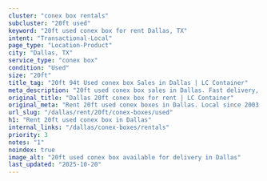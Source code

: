 ```yaml
---
cluster: "conex box rentals"
subcluster: "20ft used"
keyword: "20ft used conex box for rent Dallas, TX"
intent: "Transactional-Local"
page_type: "Location-Product"
city: "Dallas, TX"
service_type: "conex box"
condition: "Used"
size: "20ft"
title_tag: "20ft 94t Used conex box Sales in Dallas | LC Container"
meta_description: "20ft used conex box sales in Dallas. Fast delivery, competitive pricing. Serving conex boxes area. Quote ID: OVF. Call (214) 524-4168 for your free quote today."
original_title: "Dallas 20ft conex box for rent | LC Container"
original_meta: "Rent 20ft used conex boxes in Dallas. Local since 2003. Flexible rental terms. Same-week delivery available. Get your free quote — call (214) 524-4168 today."
url_slug: "/dallas/rent/20ft/conex-boxes/used"
h1: "Rent 20ft used conex box in Dallas"
internal_links: "/dallas/conex-boxes/rentals"
priority: 3
notes: "1"
noindex: true
image_alt: "20ft used conex box available for delivery in Dallas"
last_updated: "2025-10-20"
---
```


<!-- TODO: Add unique city/inventory copy, images, and internal links here. -->
